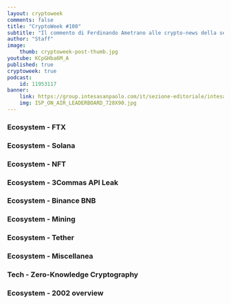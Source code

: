 ```yaml
---
layout: cryptoweek
comments: false
title: "CryptoWeek #100"
subtitle: "Il commento di Ferdinando Ametrano alle crypto-news della settimana" 
author: "Staff"
image:
    thumb: cryptoweek-post-thumb.jpg
youtube: KCpGHba6M_A
published: true
cryptoweek: true
podcast:
    id: 11953117
banner:
    link: https://group.intesasanpaolo.com/it/sezione-editoriale/intesa-sanpaolo-on-air?utm_campaign=GoldInstitute&utm_source=GoldInstitute&utm_medium=Banner_CPM&utm_content=DisplayAwareness&utm_term=GoldInstitute_Banner_CPM_GoldInstitute_
    img: ISP_ON_AIR_LEADERBOARD_728X90.jpg
---
```


### Ecosystem - FTX

### Ecosystem - Solana

### Ecosystem - NFT

### Ecosystem - 3Commas API Leak

### Ecosystem - Binance BNB

### Ecosystem - Mining

### Ecosystem - Tether

### Ecosystem - Miscellanea

### Tech - Zero-Knowledge Cryptography

### Ecosystem - 2002 overview
